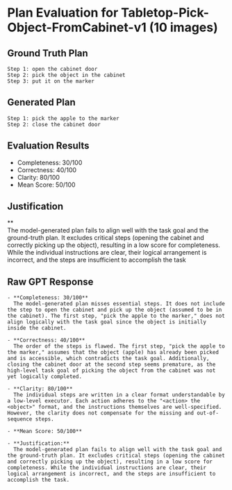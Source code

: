 # Plan Evaluation for Tabletop-Pick-Object-FromCabinet-v1 (10 images)

## Ground Truth Plan
```
Step 1: open the cabinet door 
Step 2: pick the object in the cabinet 
Step 3: put it on the marker
```

## Generated Plan
```
Step 1: pick the apple to the marker
Step 2: close the cabinet door
```

## Evaluation Results
- Completeness: 30/100
- Correctness: 40/100
- Clarity: 80/100
- Mean Score: 50/100

## Justification
**  
  The model-generated plan fails to align well with the task goal and the ground-truth plan. It excludes critical steps (opening the cabinet and correctly picking up the object), resulting in a low score for completeness. While the individual instructions are clear, their logical arrangement is incorrect, and the steps are insufficient to accomplish the task

## Raw GPT Response
```
- **Completeness: 30/100**  
  The model-generated plan misses essential steps. It does not include the step to open the cabinet and pick up the object (assumed to be in the cabinet). The first step, "pick the apple to the marker," does not align logically with the task goal since the object is initially inside the cabinet.

- **Correctness: 40/100**  
  The order of the steps is flawed. The first step, "pick the apple to the marker," assumes that the object (apple) has already been picked and is accessible, which contradicts the task goal. Additionally, closing the cabinet door at the second step seems premature, as the high-level task goal of picking the object from the cabinet was not yet logically completed.

- **Clarity: 80/100**  
  The individual steps are written in a clear format understandable by a low-level executor. Each action adheres to the "<action> the <object>" format, and the instructions themselves are well-specified. However, the clarity does not compensate for the missing and out-of-sequence steps.

- **Mean Score: 50/100**  

- **Justification:**  
  The model-generated plan fails to align well with the task goal and the ground-truth plan. It excludes critical steps (opening the cabinet and correctly picking up the object), resulting in a low score for completeness. While the individual instructions are clear, their logical arrangement is incorrect, and the steps are insufficient to accomplish the task.
```
